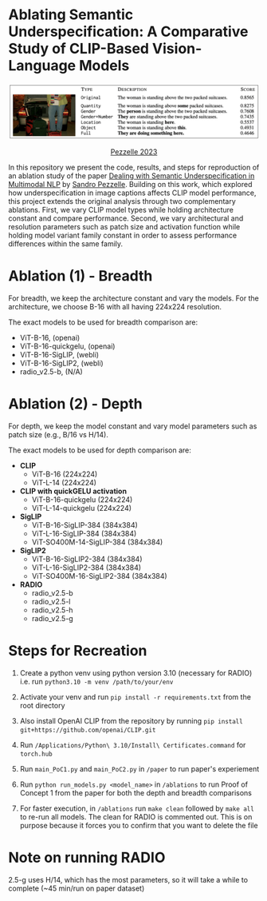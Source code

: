 # Ablating Semantic Underspecification: A Comparative Study of CLIP-Based Vision-Language Models
<p align="center">
    <img src="paper/figure1.png" alt="Underspecification Example Scores from Original Paper">
</p>
<p align="center"><a href="https://arxiv.org/abs/2306.05240">Pezzelle 2023</a></p>

In this repository we present the code, results, and steps for reproduction of an ablation study of the paper [Dealing with Semantic Underspecification in Multimodal NLP](https://arxiv.org/abs/2306.05240) by [Sandro Pezzelle](https://sandropezzelle.github.io). Building on this work, which explored how underspecification in image captions affects CLIP model performance, this project extends the original analysis through two complementary ablations. First, we vary CLIP model types while holding architecture constant and compare performance. Second, we vary architectural and resolution parameters such as patch size and activation function while holding model variant family constant in order to assess performance differences within the same family.

# Ablation (1) - Breadth

For breadth, we keep the architecture constant and vary the models. For the architecture, we choose B-16 with all having 224x224 resolution.

The exact models to be used for breadth comparison are:
- ViT-B-16, (openai)
- ViT-B-16-quickgelu, (openai)
- ViT-B-16-SigLIP, (webli)
- ViT-B-16-SigLIP2, (webli)
- radio_v2.5-b, (N/A)

# Ablation (2) - Depth

For depth, we keep the model constant and vary model parameters such as patch size (e.g., B/16 vs H/14).

The exact models to be used for depth comparison are:
- **CLIP**
  - ViT-B-16 (224x224)  
  - ViT-L-14 (224x224)  
- **CLIP with quickGELU activation**
  - ViT-B-16-quickgelu (224x224)  
  - ViT-L-14-quickgelu (224x224)  
- **SigLIP**
  - ViT-B-16-SigLIP-384 (384x384)  
  - ViT-L-16-SigLIP-384 (384x384)  
  - ViT-SO400M-14-SigLIP-384 (384x384)  
- **SigLIP2**
  - ViT-B-16-SigLIP2-384 (384x384)  
  - ViT-L-16-SigLIP2-384 (384x384)  
  - ViT-SO400M-16-SigLIP2-384 (384x384)  
- **RADIO**
  - radio_v2.5-b
  - radio_v2.5-l
  - radio_v2.5-h
  - radio_v2.5-g

# Steps for Recreation

1. Create a python venv using python version 3.10 (necessary for RADIO) i.e. run
`python3.10 -m venv /path/to/your/env`

2. Activate your venv and run `pip install -r requirements.txt` from the root directory

3. Also install OpenAI CLIP from the repository by running `pip install git+https://github.com/openai/CLIP.git`

4. Run `/Applications/Python\ 3.10/Install\ Certificates.command` for `torch.hub`

5. Run `main_PoC1.py` and `main_PoC2.py` in `/paper` to run paper's experiement

6. Run `python run_models.py <model_name>` in `/ablations` to run Proof of Concept 1 from the paper for both the depth and breadth comparisons

7. For faster execution, in `/ablations` run `make clean` followed by `make all` to re-run all models. The clean for RADIO is commented out. This is on purpose because it forces you to confirm that you want to delete the file

# Note on running RADIO
2.5-g uses H/14, which has the most parameters, so it will take a while to complete (~45 min/run on paper dataset)